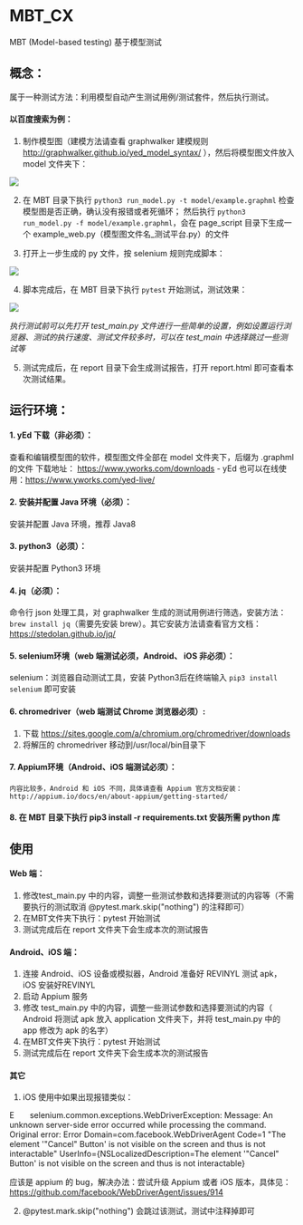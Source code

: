 # MBT_CX
MBT (Model-based testing) 基于模型测试

## 概念：
属于一种测试方法：利用模型自动产生测试用例/测试套件，然后执行测试。

#### 以百度搜索为例：

1. 制作模型图（建模方法请查看 graphwalker 建模规则 http://graphwalker.github.io/yed_model_syntax/ ），然后将模型图文件放入 model 文件夹下：

![](https://github.com/CXingL/MBT_CX/blob/master/image/baidu_example.png)

2. 在 MBT 目录下执行 ``python3 run_model.py -t model/example.graphml`` 检查模型图是否正确，确认没有报错或者死循环；
然后执行 ``python3 run_model.py -f model/example.graphml``，会在 page_script 目录下生成一个 example_web.py（模型图文件名_测试平台.py）的文件

3. 打开上一步生成的 py 文件，按 selenium 规则完成脚本：

![](https://github.com/CXingL/MBT_CX/blob/master/image/script_example.png)

4. 脚本完成后，在 MBT 目录下执行 ``pytest`` 开始测试，测试效果：

![](https://github.com/CXingL/MBT_CX/blob/master/image/example.gif)

*执行测试前可以先打开 test_main.py 文件进行一些简单的设置，例如设置运行浏览器、测试的执行速度、测试文件较多时，可以在 test_main 中选择跳过一些测试等*

5. 测试完成后，在 report 目录下会生成测试报告，打开 report.html 即可查看本次测试结果。


## 运行环境：
#### 1.	yEd 下载（非必须）：
查看和编辑模型图的软件，模型图文件全部在 model 文件夹下，后缀为 .graphml 的文件
下载地址： https://www.yworks.com/downloads - yEd
也可以在线使用：https://www.yworks.com/yed-live/
#### 2.	安装并配置 Java 环境（必须）：
安装并配置 Java 环境，推荐 Java8
#### 3.	python3（必须）：
安装并配置 Python3 环境
#### 4.	jq（必须）：
命令行 json 处理工具，对 graphwalker 生成的测试用例进行筛选，安装方法：``brew install jq``（需要先安装 brew）。其它安装方法请查看官方文档：https://stedolan.github.io/jq/
#### 5.	selenium环境（web 端测试必须，Android、 iOS 非必须）：
selenium：浏览器自动测试工具，安装 Python3后在终端输入 ``pip3 install selenium`` 即可安装
#### 6.	chromedriver（web 端测试 Chrome 浏览器必须）: 
1.	下载 https://sites.google.com/a/chromium.org/chromedriver/downloads
2. 将解压的 chromedriver 移动到/usr/local/bin目录下
#### 7. Appium环境（Android、iOS 端测试必须）：
	内容比较多，Android 和 iOS 不同，具体请查看 Appium 官方文档安装：
	http://appium.io/docs/en/about-appium/getting-started/
#### 8. 在 MBT 目录下执行 pip3 install -r requirements.txt 安装所需 python 库

## 使用
#### Web 端：
1.	修改test_main.py 中的内容，调整一些测试参数和选择要测试的内容等（不需要执行的测试取消 @pytest.mark.skip("nothing") 的注释即可）
2.	在MBT文件夹下执行：pytest 开始测试
3.	测试完成后在 report 文件夹下会生成本次的测试报告
#### Android、iOS 端：
1.	连接 Android、iOS 设备或模拟器，Android 准备好 REVINYL 测试 apk，iOS 安装好REVINYL
2.	启动 Appium 服务
3.	修改 test_main.py 中的内容，调整一些测试参数和选择要测试的内容（
Android 将测试 apk 放入 application 文件夹下，并将 test_main.py 中的 app 修改为 apk 的名字）
4.	在MBT文件夹下执行：pytest 开始测试
5.	测试完成后在 report 文件夹下会生成本次的测试报告
#### 其它
1.	iOS 使用中如果出现报错类似：

E       selenium.common.exceptions.WebDriverException: Message: An unknown server-side error occurred while processing the command. Original error: Error Domain=com.facebook.WebDriverAgent Code=1 "The element '"Cancel" Button' is not visible on the screen and thus is not interactable" UserInfo={NSLocalizedDescription=The element '"Cancel" Button' is not visible on the screen and thus is not interactable}

应该是 appium 的 bug，解决办法：尝试升级 Appium 或者 iOS 版本，具体见：
https://github.com/facebook/WebDriverAgent/issues/914

2.	@pytest.mark.skip("nothing") 会跳过该测试，测试中注释掉即可

